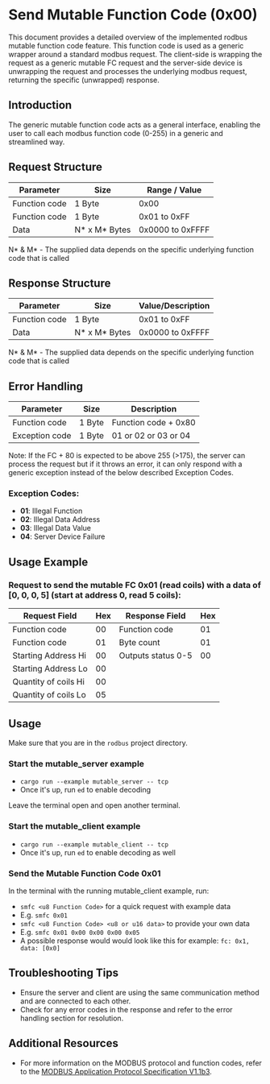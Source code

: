 # Send Mutable Function Code (0x00)

This document provides a detailed overview of the implemented rodbus mutable function code feature. This function code is used as a generic wrapper around a standard modbus request. The client-side is wrapping the request as a generic mutable FC request and the server-side device is unwrapping the request and processes the underlying modbus request, returning the specific (unwrapped) response.


## Introduction
The generic mutable function code acts as a general interface, enabling the user to call each modbus function code (0-255) in a generic and streamlined way.


## Request Structure
| Parameter           | Size          | Range / Value         |
|---------------------|---------------|-----------------------|
| Function code       | 1 Byte        | 0x00                  |
| Function code       | 1 Byte        | 0x01 to 0xFF          |
| Data                | N* x M* Bytes | 0x0000 to 0xFFFF      |
N* & M* - The supplied data depends on the specific underlying function code that is called

## Response Structure
| Parameter           | Size          | Value/Description     |
|---------------------|---------------|-----------------------|
| Function code       | 1 Byte        | 0x01 to 0xFF          |
| Data                | N* x M* Bytes | 0x0000 to 0xFFFF      |
N* & M* - The supplied data depends on the specific underlying function code that is called


## Error Handling
| Parameter      | Size    | Description          |
|----------------|---------|----------------------|
| Function code  | 1 Byte  | Function code + 0x80 |
| Exception code | 1 Byte  | 01 or 02 or 03 or 04 |

Note: If the FC + 80 is expected to be above 255 (>175), the server can process the request but if it throws an error, it can only respond with a generic exception instead of the below described Exception Codes.

### Exception Codes:
- **01**: Illegal Function
- **02**: Illegal Data Address
- **03**: Illegal Data Value
- **04**: Server Device Failure


## Usage Example
### Request to send the mutable FC 0x01 (read coils) with a data of [0, 0, 0, 5] (start at address 0, read 5 coils):
| Request Field             | Hex | Response Field         | Hex |
|---------------------------|-----|------------------------|-----|
| Function code             | 00  | Function code          | 01  |
| Function code             | 01  | Byte count             | 01  |
| Starting Address Hi       | 00  | Outputs status 0-5     | 00  |
| Starting Address Lo       | 00  |                        |     |
| Quantity of coils Hi      | 00  |                        |     |
| Quantity of coils Lo      | 05  |                        |     |


## Usage
Make sure that you are in the `rodbus` project directory.


### Start the mutable_server example
- `cargo run --example mutable_server -- tcp`
- Once it's up, run `ed` to enable decoding

Leave the terminal open and open another terminal.


### Start the mutable_client example
- `cargo run --example mutable_client -- tcp`
- Once it's up, run `ed` to enable decoding as well


### Send the Mutable Function Code 0x01
In the terminal with the running mutable_client example, run:
- `smfc <u8 Function Code>` for a quick request with example data
- E.g. `smfc 0x01`
- `smfc <u8 Function Code> <u8 or u16 data>` to provide your own data
- E.g. `smfc 0x01 0x00 0x00 0x00 0x05`
- A possible response would would look like this for example: `fc: 0x1, data: [0x0]`


## Troubleshooting Tips
- Ensure the server and client are using the same communication method and are connected to each other.
- Check for any error codes in the response and refer to the error handling section for resolution.


## Additional Resources
- For more information on the MODBUS protocol and function codes, refer to the [MODBUS Application Protocol Specification V1.1b3](https://modbus.org/docs/Modbus_Application_Protocol_V1_1b3.pdf).